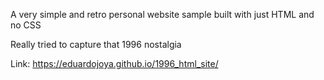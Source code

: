 A very simple and retro personal website sample built with just HTML and no CSS

Really tried to capture that 1996 nostalgia

Link:  https://eduardojoya.github.io/1996_html_site/
